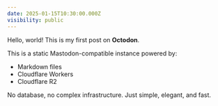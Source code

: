 ```yaml
---
date: 2025-01-15T10:30:00.000Z
visibility: public
---
```


Hello, world! This is my first post on **Octodon**.

This is a static Mastodon-compatible instance powered by:
- Markdown files
- Cloudflare Workers
- Cloudflare R2

No database, no complex infrastructure. Just simple, elegant, and fast.
